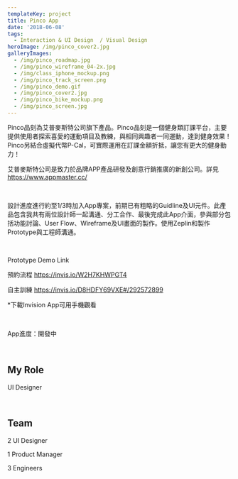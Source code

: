 ```yaml
---
templateKey: project
title: Pinco App
date: '2018-06-08'
tags:
  - Interaction & UI Design  / Visual Design
heroImage: /img/pinco_cover2.jpg
galleryImages:
  - /img/pinco_roadmap.jpg
  - /img/pinco_wireframe_04-2x.jpg
  - /img/class_iphone_mockup.png
  - /img/pinco_track_screen.png
  - /img/pinco_demo.gif
  - /img/pinco_cover2.jpg
  - /img/pinco_bike_mockup.png
  - /img/pinco_screen.jpg
---
```

Pinco品刻為艾普麥斯特公司旗下產品。Pinco品刻是一個健身類訂課平台，主要提供使用者探索喜愛的運動項目及教練，與相同興趣者一同運動，達到健身效果！Pinco另結合虛擬代幣P-Cal，可實際運用在訂課金額折抵，讓您有更大的健身動力！

艾普麥斯特公司是致力於品牌APP產品研發及創意行銷推廣的新創公司。詳見<https://www.appmaster.cc/>

<br/>

設計進度進行約至1/3時加入App專案，前期已有粗略的Guidline及UI元件。此產品包含我共有兩位設計師一起溝通、分工合作、最後完成此App介面，參與部分包括功能討論、User Flow、Wireframe及UI畫面的製作。使用Zeplin和製作Prototype與工程師溝通。

<br/>

Prototype Demo Link

預約流程 <https://invis.io/W2H7KHWPGT4>

自主訓練 <https://invis.io/D8HDFY69VXE#/292572899>

\*下載Invision App可用手機觀看

<br/>

App進度：開發中

<br/>

## My Role

UI Designer

<br/>

## Team

2 UI Designer

1 Product Manager

3 Engineers
